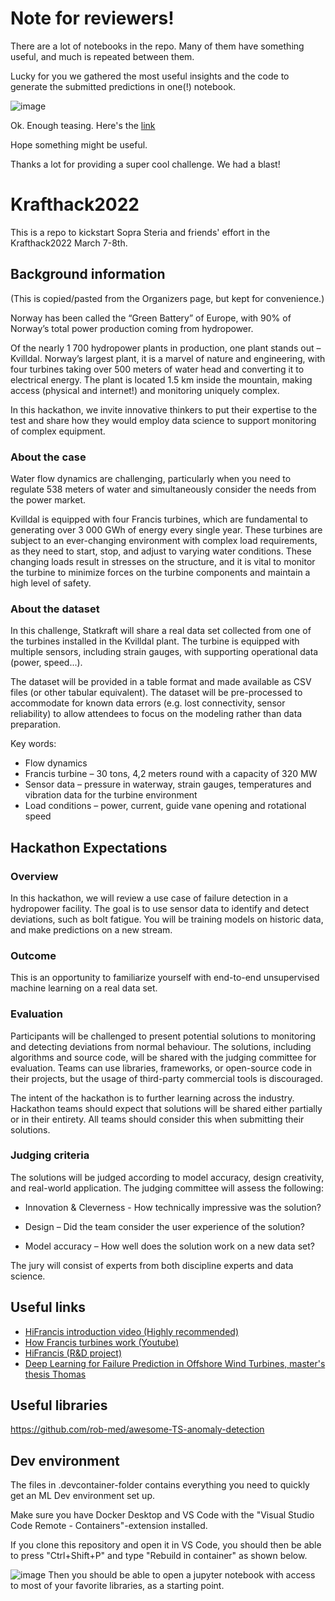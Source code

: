 # Note for reviewers!
There are a lot of notebooks in the repo. Many of them have something useful, and much is repeated between them. 

Lucky for you we gathered the most useful insights and the code to generate the submitted predictions in one(!) notebook. 

![image](https://user-images.githubusercontent.com/24563696/157195549-d07099c8-b1cd-4005-9693-8654bf152236.png)

Ok. Enough teasing. 
Here's the [link](https://github.com/thomasht86/krafthack2022/blob/main/notebooks/tht-rerf.ipynb)

Hope something might be useful. 

Thanks a lot for providing a super cool challenge. We had a blast!

# Krafthack2022
This is a repo to kickstart Sopra Steria and friends' effort in the Krafthack2022 March 7-8th.

## Background information
(This is copied/pasted from the Organizers page, but kept for convenience.)

Norway has been called the “Green Battery” of Europe, with 90% of Norway’s total power production coming from hydropower.

Of the nearly 1 700 hydropower plants in production, one plant stands out – Kvilldal. Norway’s largest plant, it is a marvel of nature and engineering, with four turbines taking over 500 meters of water head and converting it to electrical energy. The plant is located 1.5 km inside the mountain, making access (physical and internet!) and monitoring uniquely complex.

In this hackathon, we invite innovative thinkers to put their expertise to the test and share how they would employ data science to support monitoring of complex equipment.

### About the case

 Water flow dynamics are challenging, particularly when you need to regulate 538 meters of water and simultaneously consider the needs from the power market.

Kvilldal is equipped with four Francis turbines, which are fundamental to generating over 3 000 GWh of energy every single year. These turbines are subject to an ever-changing environment with complex load requirements, as they need to start, stop, and adjust to varying water conditions. These changing loads result in stresses on the structure, and it is vital to monitor the turbine to minimize forces on the turbine components and maintain a high level of safety.

### About the dataset

 In this challenge, Statkraft will share a real data set collected from one of the turbines installed in the Kvilldal plant. The turbine is equipped with multiple sensors, including strain gauges, with supporting operational data (power, speed...).

The dataset will be provided in a table format and made available as CSV files (or other tabular equivalent). The dataset will be pre-processed to accommodate for known data errors (e.g. lost connectivity, sensor reliability) to allow attendees to focus on the modeling rather than data preparation.

Key words:

* Flow dynamics
* Francis turbine – 30 tons, 4,2 meters round with a capacity of 320 MW
* Sensor data – pressure in waterway, strain gauges, temperatures and vibration data for the turbine environment
* Load conditions – power, current, guide vane opening and rotational speed


## Hackathon Expectations

### Overview

In this hackathon, we will review a use case of failure detection in a hydropower facility. The goal is to use sensor data to identify and detect deviations, such as bolt fatigue. You will be training models on historic data, and make predictions on a new stream.

### Outcome

This is an opportunity to familiarize yourself with end-to-end unsupervised machine learning on a real data set.

### Evaluation

Participants will be challenged to present potential solutions to monitoring and detecting deviations from normal behaviour. The solutions, including algorithms and source code, will be shared with the judging committee for evaluation. Teams can use libraries, frameworks, or open-source code in their projects, but the usage of third-party commercial tools is discouraged.

The intent of the hackathon is to further learning across the industry. Hackathon teams should expect that solutions will be shared either partially or in their entirety. All teams should consider this when submitting their solutions.

### Judging criteria

The solutions will be judged according to model accuracy, design creativity, and real-world application. The judging committee will assess the following:

* Innovation & Cleverness - How technically impressive was the solution?

* Design – Did the team consider the user experience of the solution?

* Model accuracy – How well does the solution work on a new data set?

The jury will consist of experts from both discipline experts and data science.

## Useful links
* [HiFrancis introduction video (Highly recommended)](https://vimeo.com/user4882639/review/256603245/d504d1289e)
* [How Francis turbines work (Youtube)](https://youtu.be/skQNf5_61Ps)
* [HiFrancis (R&D project)](https://www.ntnu.edu/nvks/hifrancis)
* [Deep Learning for Failure Prediction in Offshore Wind Turbines, master's thesis Thomas](https://drive.google.com/file/d/1LUsFMh03oc_f7dqJHRiJDogwdPVv-zlP/view?usp=sharing)

## Useful libraries
https://github.com/rob-med/awesome-TS-anomaly-detection

## Dev environment
The files in .devcontainer-folder contains everything you need to quickly get an ML Dev environment set up.

Make sure you have Docker Desktop and VS Code with the "Visual Studio Code Remote - Containers"-extension installed. 

If you clone this repository and open it in VS Code, you should then be able to press "Ctrl+Shift+P" and type "Rebuild in container" as shown below.

![image](https://user-images.githubusercontent.com/24563696/156766671-358da91a-8634-49bd-8997-c92b8d344d46.png)
Then you should be able to open a jupyter notebook with access to most of your favorite libraries, as a starting point.  
